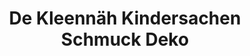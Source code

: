 ---
title: "De Kleennäh Kindersachen Schmuck Deko"
url: /halle-saale/de-kleennaeh-kindersachen-schmuck-deko/
shop: Kleidung
---